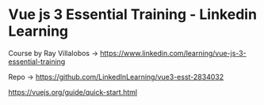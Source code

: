 # Vue js 3 Essential Training - Linkedin Learning 

Course by Ray Villalobos &rarr; https://www.linkedin.com/learning/vue-js-3-essential-training

Repo &rarr; https://github.com/LinkedInLearning/vue3-esst-2834032

https://vuejs.org/guide/quick-start.html

